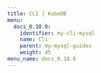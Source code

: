 ```yaml
---
title: CLI | KubeDB
menu:
  docs_0.10.0:
    identifier: my-cli-mysql
    name: Cli
    parent: my-mysql-guides
    weight: 45
menu_name: docs_0.10.0
---
```


